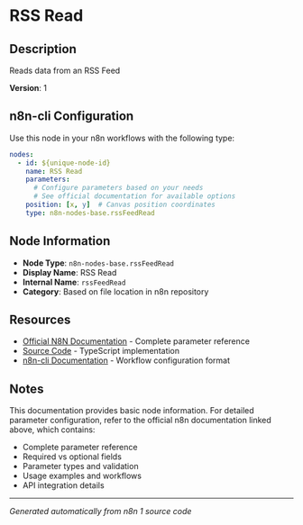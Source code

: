 # RSS Read

## Description

Reads data from an RSS Feed

**Version**: 1

## n8n-cli Configuration

Use this node in your n8n workflows with the following type:

```yaml
nodes:
  - id: ${unique-node-id}
    name: RSS Read
    parameters:
      # Configure parameters based on your needs
      # See official documentation for available options
    position: [x, y]  # Canvas position coordinates
    type: n8n-nodes-base.rssFeedRead
```

## Node Information

- **Node Type**: `n8n-nodes-base.rssFeedRead`
- **Display Name**: RSS Read
- **Internal Name**: `rssFeedRead`
- **Category**: Based on file location in n8n repository

## Resources

- [Official N8N Documentation](https://docs.n8n.io/integrations/builtin/app-nodes/n8n-nodes-base.rssfeedread/) - Complete parameter reference
- [Source Code](https://github.com/n8n-io/n8n/blob/master/packages/nodes-base/nodes/RssFeedRead/RssFeedRead.node.ts) - TypeScript implementation
- [n8n-cli Documentation](https://github.com/edenreich/n8n-cli) - Workflow configuration format

## Notes

This documentation provides basic node information. For detailed parameter configuration, 
refer to the official n8n documentation linked above, which contains:

- Complete parameter reference
- Required vs optional fields
- Parameter types and validation
- Usage examples and workflows
- API integration details

---
*Generated automatically from n8n 1 source code*
